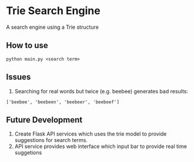 # Trie Search Engine
A search engine using a Trie structure

## How to use 

```python main.py <search term>```


## Issues 

1. Searching for real words but twice (e.g. beebee) generates bad results:

```['beebee', 'beebeen', 'beebeer', 'beebeef']```


## Future Development

1. Create Flask API services which uses the trie model to 
    provide suggestions for search terms.
2. API service provides web interface which input bar to provide 
real time suggetions